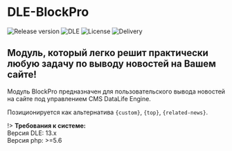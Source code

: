 # DLE-BlockPro
![Release version](https://img.shields.io/github/v/release/dle-modules/DLE-BlockPro?style=flat-square)
![DLE](https://img.shields.io/badge/DLE-13.x-green.svg?style=flat-square "DLE Version")
![License](https://img.shields.io/github/license/dle-modules/DLE-BlockPro?style=flat-square)
![Delivery](https://github.com/dle-modules/DLE-BlockPro-docs/workflows/Delivery/badge.svg?branch=master)

## Модуль, который легко решит практически любую задачу по выводу новостей на Вашем сайте!


Модуль BlockPro предназначен для пользовательского вывода новостей на сайте под управлением CMS DataLife Engine.

Позиционируется как альтернатива `{custom}`, `{top}`, `{related-news}`.

!> **Требования к системе:**<br>Версия DLE: 13.x<br>Версия php: >=5.6


